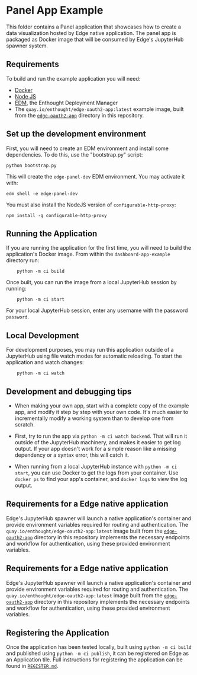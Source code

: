 # Panel App Example

This folder contains a Panel application that showcases how to
create a data visualization hosted by Edge native application. 
The panel app is packaged as Docker image that will be consumed 
by Edge's JupyterHub spawner system.

## Requirements

To build and run the example application you will need:
- [Docker](https://docker.com)
- [Node JS](https://nodejs.org)
- [EDM](https://www.enthought.com/edm/), the Enthought Deployment Manager 
- The `quay.io/enthought/edge-oauth2-app:latest` example image,
  built from the [`edge-oauth2-app`](../edge-oauth2-app/) directory in this repository.

## Set up the development environment

First, you will need to create an EDM environment and install some dependencies.
To do this, use the "bootstrap.py" script:

```commandline
python bootstrap.py
```

This will create the `edge-panel-dev` EDM environment.  You may activate it with:

```commandline
edm shell -e edge-panel-dev
```

You must also install the NodeJS version of `configurable-http-proxy`:

```commandline
npm install -g configurable-http-proxy
```

## Running the Application

If you are running the application for the first time, you will need to build
the application's Docker image. From within the `dashboard-app-example` directory
run:

```commandline
    python -m ci build
```

Once built, you can run the image from a local JupyterHub session by running:

```commandline
    python -m ci start
```

For your local JupyterHub session, enter any username with the password `password`.

## Local Development

For development purposes, you may run this application outside of a JupyterHub using file
watch modes for automatic reloading. To start the application and watch changes:

```commandline
    python -m ci watch
```

## Development and debugging tips

* When making your own app, start with a complete copy of the example app, and
  modify it step by step with your own code.  It's much easier to
  incrementally modify a working system than to develop one from scratch.

* First, try to run the app via `python -m ci watch backend`.  That will run it
  outside of the JupyterHub machinery, and makes it easier to get log output.
  If your app doesn't work for a simple reason like a missing dependency or
  a syntax error, this will catch it.

* When running from a local JupyterHub instance with `python -m ci start`, you
  can use Docker to get the logs from your container.  Use `docker ps` to find
  your app's container, and `docker logs` to view the log output.
  
## Requirements for a Edge native application

Edge's JupyterHub spawner will launch a native application's container and provide
environment variables required for routing and authentication. The
`quay.io/enthought/edge-oauth2-app:latest` image built from the 
[`edge-oauth2-app`](../edge-oauth2-app/) directory in this repository implements
the necessary endpoints and workflow for authentication, using these provided
environment variables.

## Requirements for a Edge native application

Edge's JupyterHub spawner will launch a native application's container and provide
environment variables required for routing and authentication. The
`quay.io/enthought/edge-oauth2-app:latest` image built from the 
[`edge-oauth2-app`](../edge-oauth2-app/) directory in this repository implements
the necessary endpoints and workflow for authentication, using these provided
environment variables.


## Registering the Application

Once the application has been tested locally, built using `python -m ci build` and
published using `python -m ci publish`, it can be registered on Edge as an Application tile.
Full instructions for registering the application can be found in [`REGISTER.md`](./REGISTER.md).